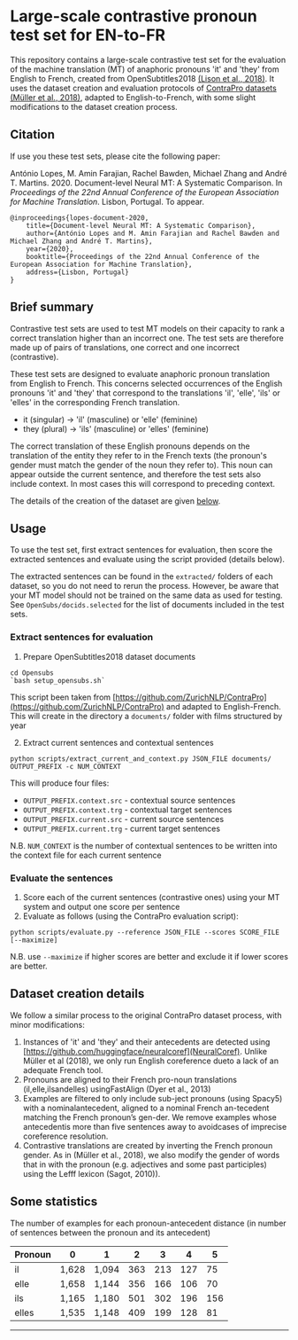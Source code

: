# Large-scale contrastive pronoun test set for EN-to-FR

This repository contains a large-scale contrastive test set for the evaluation of the machine translation (MT) of anaphoric pronouns 'it' and 'they' from English to French, created from OpenSubtitles2018 [(Lison et al., 2018)](https://www.aclweb.org/anthology/L18-1275/). It uses the dataset creation and evaluation protocols of [ContraPro datasets](https://github.com/ZurichNLP/ContraPro) [(Müller et al., 2018)](https://www.aclweb.org/anthology/W18-6307/), adapted to English-to-French, with some slight modifications to the dataset creation process.


## Citation

If use you these test sets, please cite the following paper:

António Lopes, M. Amin Farajian, Rachel Bawden, Michael Zhang and André T. Martins. 2020. Document-level Neural MT: A Systematic Comparison. In *Proceedings of the 22nd Annual Conference of the European Association for Machine Translation*. Lisbon, Portugal. To appear.

```
@inproceedings{lopes-document-2020,
    title={Document-level Neural MT: A Systematic Comparison},
    author={António Lopes and M. Amin Farajian and Rachel Bawden and Michael Zhang and André T. Martins},
    year={2020},
    booktitle={Proceedings of the 22nd Annual Conference of the European Association for Machine Translation},
    address={Lisbon, Portugal}
}
```

## Brief summary

Contrastive test sets are used to test MT models on their capacity to rank a correct translation higher than an incorrect one. The test sets are therefore made up of pairs of translations, one correct and one incorrect (contrastive).

These test sets are designed to evaluate anaphoric pronoun translation from English to French. This concerns selected occurrences of the English pronouns 'it' and 'they' that correspond to the translations 'il', 'elle', 'ils' or 'elles' in the corresponding French translation.

- it (singular) -> 'il' (masculine) or 'elle' (feminine)
- they (plural) -> 'ils' (masculine) or 'elles' (feminine)

The correct translation of these English pronouns depends on the translation of the entity they refer to in the French texts (the pronoun's gender must match the gender of the noun they refer to). This noun can appear outside the current sentence, and therefore the test sets also include context. In most cases this will correspond to preceding context.

The details of the creation of the dataset are given [below](#Dataset-creation-details).

## Usage

To use the test set, first extract sentences for evaluation, then score the extracted sentences and evaluate using the script provided (details below).

The extracted sentences can be found in the `extracted/` folders of each dataset, so you do not need to rerun the process. However, be aware that your MT model should not be trained on the same data as used for testing. See `OpenSubs/docids.selected` for the list of documents included in the test sets.

### Extract sentences for evaluation

1. Prepare OpenSubtitles2018 dataset documents

```
cd Opensubs
`bash setup_opensubs.sh`
```
This script been taken from [https://github.com/ZurichNLP/ContraPro](https://github.com/ZurichNLP/ContraPro) and adapted to English-French.
This will create in the directory a `documents/` folder with films structured by year


2. Extract current sentences and contextual sentences

```
python scripts/extract_current_and_context.py JSON_FILE documents/ OUTPUT_PREFIX -c NUM_CONTEXT
```

This will produce four files:

- `OUTPUT_PREFIX.context.src` - contextual source sentences
- `OUTPUT_PREFIX.context.trg` - contextual target sentences
- `OUTPUT_PREFIX.current.src` - current source sentences
- `OUTPUT_PREFIX.current.trg` - current target sentences

N.B. `NUM_CONTEXT` is the number of contextual sentences to be written into the context file for each current sentence


### Evaluate the sentences

1. Score each of the current sentences (contrastive ones) using your MT system and output one score per sentence
2. Evaluate as follows (using the ContraPro evaluation script):

```
python scripts/evaluate.py --reference JSON_FILE --scores SCORE_FILE [--maximize]
```
N.B. use `--maximize` if higher scores are better and exclude it if lower scores are better.


## Dataset creation details

We follow a similar process to the original ContraPro dataset process, with minor modifications:

1.  Instances of 'it' and 'they' and their antecedents are detected using [https://github.com/huggingface/neuralcoref](NeuralCoref).  Unlike Müller et al (2018), we only run English coreference dueto a lack of an adequate French tool.
2.  Pronouns  are  aligned  to  their  French  pro-noun translations (il,elle,ilsandelles) usingFastAlign (Dyer et al., 2013)
3. Examples  are  filtered  to  only  include  sub-ject pronouns (using Spacy5) with a nominalantecedent, aligned to a nominal French an-tecedent matching the French pronoun’s gen-der.  We remove examples whose antecedentis  more  than  five  sentences  away  to  avoidcases of imprecise coreference resolution.
4. Contrastive translations are created by inverting the French pronoun gender. As in (Müller et al.,  2018),  we also modify the gender of words that in with the pronoun (e.g. adjectives and some past participles) using the Lefff lexicon (Sagot, 2010)).


## Some statistics

The number of examples for each pronoun-antecedent distance (in number of sentences between the pronoun and its antecedent)

| Pronoun | 0     | 1     | 2   | 3   | 4   | 5   |
|---------|-------|-------|-----|-----|-----|-----|
| il      | 1,628 | 1,094 | 363 | 213 | 127 | 75  |
| elle    | 1,658 | 1,144 | 356 | 166 | 106 | 70  |
| ils     | 1,165 | 1,180 | 501 | 302 | 196 | 156 |
| elles   |1,535  | 1,148 | 409 | 199 | 128 | 81  |
--------------------------------------------------

